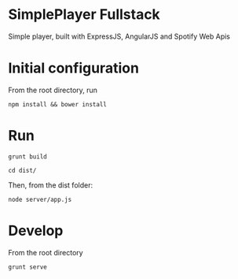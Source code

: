 SimplePlayer Fullstack
=================
Simple player, built with ExpressJS, AngularJS and Spotify Web Apis

Initial configuration
====================
From the root directory, run

`npm install && bower install`

Run
====================

`grunt build`

`cd dist/`

Then, from the dist folder:

`node server/app.js`

Develop
====================

From the root directory

`grunt serve`